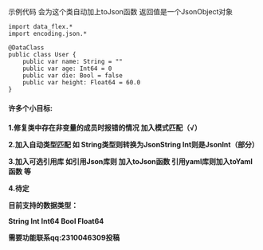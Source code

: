 示例代码 会为这个类自动加上toJson函数 返回值是一个JsonObject对象

```
import data_flex.*
import encoding.json.*

@DataClass
public class User {
    public var name: String = ""
    public var age: Int64 = 0
    public var die: Bool = false
    public var height: Float64 = 60.0
}

```

<h4>许多个小目标:<h4>

1.修复类中存在非变量的成员时报错的情况 加入模式匹配（√）

2.加入自动类型匹配 如 String类型则转换为JsonString Int则是JsonInt（部分）

3.加入可选引用库 如引用Json库则 加入toJson函数 引用yaml库则加入toYaml函数 等

4.待定

目前支持的数据类型：

String Int Int64 Bool Float64

需要功能联系qq:2310046309投稿

